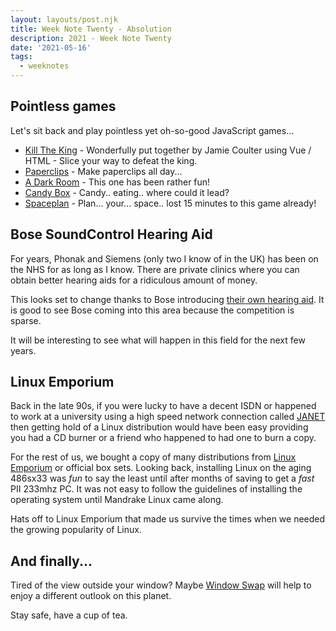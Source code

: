 ```yaml
---
layout: layouts/post.njk
title: Week Note Twenty - Absolution
description: 2021 - Week Note Twenty
date: '2021-05-16'
tags:
  - weeknotes
---
```


## Pointless games

Let's sit back and play pointless yet oh-so-good JavaScript games...

+ [Kill The King](https://codepen.io/jcoulterdesign/pen/MWeZWxQ) - Wonderfully put together by Jamie Coulter using Vue / HTML - Slice your way to defeat the king.
+ [Paperclips](https://www.decisionproblem.com/paperclips/index2.html) - Make paperclips all day...
+ [A Dark Room](http://adarkroom.doublespeakgames.com) - This one has been rather fun!
+ [Candy Box](https://candybox2.github.io) - Candy.. eating.. where could it lead?
+ [Spaceplan](http://jhollands.co.uk/spaceplan/) - Plan... your... space.. lost 15 minutes to this game already!

## Bose SoundControl Hearing Aid

For years, Phonak and Siemens (only two I know of in the UK) has been on the NHS for as long as I know. There are private clinics where you can obtain better hearing aids for a ridiculous amount of money.

This looks set to change thanks to Bose introducing [their own hearing aid](https://www.bose.com/en_us/products/headphones/earbuds/soundcontrol-hearing-aids.html#v=soundcontrol_hearing_aids_gray). It is good to see Bose coming into this area because the competition is sparse.

It will be interesting to see what will happen in this field for the next few years.

## Linux Emporium

Back in the late 90s, if you were lucky to have a decent ISDN or happened to work at a university using a high speed network connection called [JANET](https://en.wikipedia.org/wiki/JANET) then getting hold of a Linux distribution would have been easy providing you had a CD burner or a friend who happened to had one to burn a copy.

For the rest of us, we bought a copy of many distributions from [Linux Emporium](https://web.archive.org/web/20020328135616/http://www.linuxemporium.co.uk/) or official box sets. Looking back, installing Linux on the aging 486sx33 was _fun_ to say the least until after months of saving to get a _fast_ PII 233mhz PC. It was not easy to follow the guidelines of installing the operating system until Mandrake Linux came along.

Hats off to Linux Emporium that made us survive the times when we needed the growing popularity of Linux.

## And finally...

Tired of the view outside your window? Maybe [Window Swap](https://www.window-swap.com/) will help to enjoy a different outlook on this planet.

Stay safe, have a cup of tea.